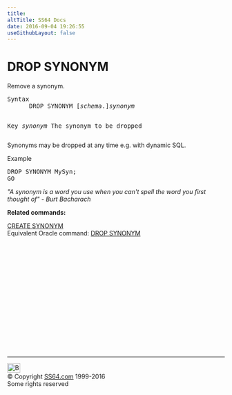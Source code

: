 ```yaml
---
title:
altTitle: SS64 Docs
date: 2016-09-04 19:26:55
useGithubLayout: false
---
```

<!-- #BeginLibraryItem "/Library/head_sql.lbi" --><!-- #EndLibraryItem --><h1>DROP SYNONYM</h1>
<p>Remove a synonym.</p>
<pre>Syntax
      DROP SYNONYM [<i>schema</i>.]<i>synonym</i>

Key<i>
   synonym</i>    The synonym to be dropped
</pre>
<p>    Synonyms may be dropped at any time e.g. with dynamic SQL.</p>
<p>Example</p>
<pre>DROP SYNONYM MySyn;<br>GO</pre>
<p class="quote"><i>"A synonym is a word you use when you can't spell the word you first 
thought of" - Burt Bacharach</i></p>
<p><b>Related commands:</b></p>
<p>  <a href="syn_c.html">CREATE SYNONYM</a><br>
Equivalent Oracle command:  <a href="../ora/syn_d.html">DROP SYNONYM</a></p><!-- #BeginLibraryItem "/Library/foot_sql.lbi" --><p>
<!-- ss64-sql -->
<ins class="adsbygoogle" style="display:inline-block;width:300px;height:250px" data-ad-client="ca-pub-6140977852749469" data-ad-slot="6953563613"></ins>
<script>
(adsbygoogle = window.adsbygoogle || []).push({});
</script></p>
<hr>
<div id="bl" class="footer"><a href="syn_d.html#"><img src="../images/top.png" width="30" height="22" alt="Back to the Top"></a></div>
<div id="br" class="footer, tagline">© Copyright <a href="../index.html">SS64.com</a> 1999-2016<br>
Some rights reserved</div><!-- #EndLibraryItem -->

